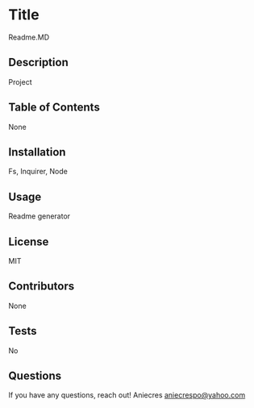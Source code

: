 

# Title 
Readme.MD

## Description 
Project

## Table of Contents
None

## Installation 
Fs, Inquirer, Node

## Usage
Readme generator 

## License
MIT

## Contributors
None

## Tests
No

## Questions
If you have any questions, reach out!
Aniecres
aniecrespo@yahoo.com
